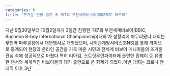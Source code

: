 ```yaml
---
categories: b
title: "뜨거운 현장 열기 속 제7회 부천세계비보이대회BBIC 마무리"
---
```

지난 9월30일부터 10월2일까지 3일간 진행된 ‘제7회 부천세계비보이(BBIC, Bucheon B-boy International Championship)대회’가 성황리에 마무리됐다.대회는 부천역 마루광장에서 대면행사로 개최됐으며, 사회관계망서비스(SNS)를 통해 라이브로 중계되어 현장과 온라인 공간을 가득 메운 시민과 전세계 비보이 매니아들의 뜨거운 관심 속에 성공적으로 마쳤다.특히 리아킴, 스트릿우먼파이터에 출연한 립제이 등 유명한 댄서와 세계적인 비보이들의 대거 출연으로 큰 화제가 되었다.이번 대회는 코로나 팬데믹 이후 3년